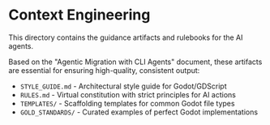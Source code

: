 # Context Engineering

This directory contains the guidance artifacts and rulebooks for the AI agents.

Based on the "Agentic Migration with CLI Agents" document, these artifacts are essential for ensuring high-quality, consistent output:

- `STYLE_GUIDE.md` - Architectural style guide for Godot/GDScript
- `RULES.md` - Virtual constitution with strict principles for AI actions
- `TEMPLATES/` - Scaffolding templates for common Godot file types
- `GOLD_STANDARDS/` - Curated examples of perfect Godot implementations